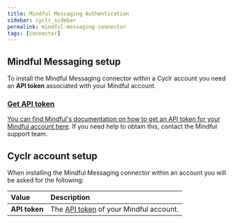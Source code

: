 ```yaml
---
title: Mindful Messaging Authentication
sidebar: cyclr_sidebar
permalink: mindful-messaging-connector
tags: [connector]
---
```


## Mindful Messaging setup

To install the Mindful Messaging connector within a Cyclr account you need an **API token** associated with your Mindful account.

<a href="get-api-token">

### Get API token

You can find Mindful's documentation on how to get an API token for your Mindful account [here](https://help.vhtcx.com/mindful-messaging-configuration-settings/messaging-api-token?from_search=102822894). If you need help to obtain this, contact the Mindful support team.

## Cyclr account setup

When installing the Mindful Messaging connector within an account you will be asked for the following:

| Value         | Description                                              |
| :------------ | :------------------------------------------------------- |
| **API token** | The [API token](#get-api-token) of your Mindful account. |

